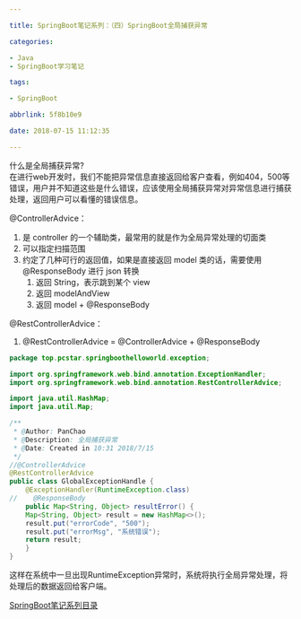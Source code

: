```yaml
---

title: SpringBoot笔记系列：（四）SpringBoot全局捕获异常

categories:

- Java
- SpringBoot学习笔记

tags:

- SpringBoot

abbrlink: 5f8b10e9

date: 2018-07-15 11:12:35

---
```


什么是全局捕获异常?  
在进行web开发时，我们不能把异常信息直接返回给客户查看，例如404，500等错误，用户并不知道这些是什么错误，应该使用全局捕获异常对异常信息进行捕获处理，返回用户可以看懂的错误信息。

<!-- more -->

@ControllerAdvice：

1. 是 controller 的一个辅助类，最常用的就是作为全局异常处理的切面类
2. 可以指定扫描范围
3. 约定了几种可行的返回值，如果是直接返回 model 类的话，需要使用 @ResponseBody 进行 json 转换
	1. 返回 String，表示跳到某个 view
	2. 返回 modelAndView
	3. 返回 model + @ResponseBody

@RestControllerAdvice：

1. @RestControllerAdvice = @ControllerAdvice + @ResponseBody

```java
package top.pcstar.springboothelloworld.exception;

import org.springframework.web.bind.annotation.ExceptionHandler;
import org.springframework.web.bind.annotation.RestControllerAdvice;

import java.util.HashMap;
import java.util.Map;

/**
 * @Author: PanChao
 * @Description: 全局捕获异常
 * @Date: Created in 10:31 2018/7/15
 */
//@ControllerAdvice
@RestControllerAdvice
public class GlobalExceptionHandle {
    @ExceptionHandler(RuntimeException.class)
//    @ResponseBody
    public Map<String, Object> resultError() {
	Map<String, Object> result = new HashMap<>();
	result.put("errorCode", "500");
	result.put("errorMsg", "系统错误");
	return result;
    }
}
```

这样在系统中一旦出现RuntimeException异常时，系统将执行全局异常处理，将处理后的数据返回给客户端。

[SpringBoot笔记系列目录](./2018-05-28-SpringBoot笔记系列目录.md)
